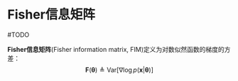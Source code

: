 # Fisher信息矩阵

#TODO 

**Fisher信息矩阵**(Fisher information matrix, FIM)定义为对数似然函数的梯度的方差：
$$\mathbf{F}(\boldsymbol{\theta}) \triangleq \mathrm{Var}[\nabla\log p(\boldsymbol{x}|\boldsymbol{\theta})]$$
